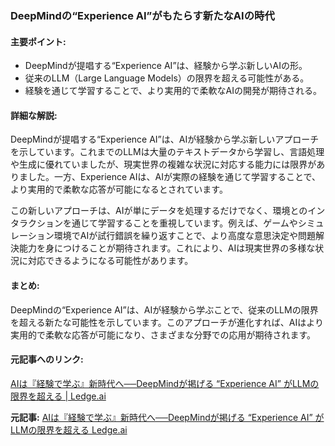 ### DeepMindの“Experience AI”がもたらす新たなAIの時代

#### 主要ポイント:
- DeepMindが提唱する“Experience AI”は、経験から学ぶ新しいAIの形。
- 従来のLLM（Large Language Models）の限界を超える可能性がある。
- 経験を通じて学習することで、より実用的で柔軟なAIの開発が期待される。

#### 詳細な解説:
DeepMindが提唱する“Experience AI”は、AIが経験から学ぶ新しいアプローチを示しています。これまでのLLMは大量のテキストデータから学習し、言語処理や生成に優れていましたが、現実世界の複雑な状況に対応する能力には限界がありました。一方、Experience AIは、AIが実際の経験を通じて学習することで、より実用的で柔軟な応答が可能になるとされています。

この新しいアプローチは、AIが単にデータを処理するだけでなく、環境とのインタラクションを通じて学習することを重視しています。例えば、ゲームやシミュレーション環境でAIが試行錯誤を繰り返すことで、より高度な意思決定や問題解決能力を身につけることが期待されます。これにより、AIは現実世界の多様な状況に対応できるようになる可能性があります。

#### まとめ:
DeepMindの“Experience AI”は、AIが経験から学ぶことで、従来のLLMの限界を超える新たな可能性を示しています。このアプローチが進化すれば、AIはより実用的で柔軟な応答が可能になり、さまざまな分野での応用が期待されます。

#### 元記事へのリンク:
[AIは『経験で学ぶ』新時代へ──DeepMindが掲げる “Experience AI” がLLMの限界を超える | Ledge.ai](https://ledge.ai/ai-is-learning-from-experience-deepmind-experience-ai-exceeds-llm-limits/)

**元記事:** [AIは『経験で学ぶ』新時代へ──DeepMindが掲げる “Experience AI” がLLMの限界を超える Ledge.ai](https://ledge.ai/articles/experience_ai_beyond_llm)